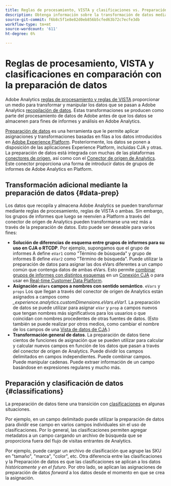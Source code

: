 ```yaml
---
title: Reglas de procesamiento, VISTA y clasificaciones vs. Preparación de datos para el conector de origen de Analytics
description: Obtenga información sobre la transformación de datos mediante reglas de procesamiento y VISTA en comparación con el uso de la preparación de datos
source-git-commit: f6b8c5f1e8e82d0eb856b5cfed63b72c7ecfe3db
workflow-type: tm+mt
source-wordcount: '611'
ht-degree: 6%

---
```



# Reglas de procesamiento, VISTA y clasificaciones en comparación con la preparación de datos

Adobe Analytics [reglas de procesamiento y reglas de VISTA](https://experienceleague.adobe.com/docs/analytics/admin/admin-tools/processing-rules/processing-rules-configuration/processing-rule-order.html?lang=en) proporcionar un medio para transformar y manipular los datos que se pasan a Adobe Analytics [recopilación de datos](https://experienceleague.adobe.com/docs/analytics/analyze/reports-analytics/reporting-interface/overview-data-collection.html?lang=en). Estas transformaciones se producen como parte del procesamiento de datos de Adobe antes de que los datos se almacenen para fines de informes y análisis en Adobe Analytics.

[Preparación de datos](https://experienceleague.adobe.com/docs/experience-platform/data-prep/home.html?lang=es) es una herramienta que le permite aplicar asignaciones y transformaciones basadas en filas a los datos introducidos en [Adobe Experience Platform](https://experienceleague.adobe.com/docs/experience-platform.html?lang=en). Posteriormente, los datos se ponen a disposición de las aplicaciones Experience Platform, incluidas CJA y otras. La preparación de datos está integrada con muchas de las plataformas [conectores de origen](https://experienceleague.adobe.com/docs/experience-platform/sources/home.html?lang=en), así como con el [Conector de origen de Analytics](https://experienceleague.adobe.com/docs/experience-platform/sources/ui-tutorials/create/adobe-applications/analytics.html?lang=es). Este conector proporciona una forma de introducir datos de grupos de informes de Adobe Analytics en Platform.

## Transformación adicional mediante la preparación de datos {#data-prep}

Los datos que recopila y almacena Adobe Analytics se pueden transformar mediante reglas de procesamiento, reglas de VISTA o ambas. Sin embargo, los grupos de informes que luego se reenvíen a Platform a través del conector de origen de Analytics pueden transformarse una vez más a través de la preparación de datos. Esto puede ser deseable para varios fines:

* **Solución de diferencias de esquema entre grupos de informes para su uso en CJA o RTCDP**. Por ejemplo, supongamos que el grupo de informes A define `eVar1` como &quot;Término de búsqueda&quot; y grupo de informes B define `eVar2` como &quot;Término de búsqueda&quot;. Puede utilizar la preparación de datos para asignar las dos eVars diferentes a un campo común que contenga datos de ambas eVars. Esto permite [combinar grupos de informes con distintos esquemas](https://experienceleague.adobe.com/docs/analytics-platform/using/cja-usecases/combine-report-suites.html?lang=en) en un [Conexión CJA](/help/connections/overview.md) o para usar en [Real-time Customer Data Platform](https://experienceleague.adobe.com/docs/platform-learn/tutorials/application-services/rtcdp/understanding-the-real-time-customer-data-platform.html?lang=es).
* **Asignación `eVars` campos a nombres con sentido semántico**. `eVars` y `props` Los que llegan a través del conector de origen de Analytics están asignados a campos como _\_experience.analytics.customDimensions.eVars.eVar1_. La preparación de datos se puede utilizar para asignar `eVar` y `prop` a campos nuevos que tengan nombres más significativos para los usuarios o que coincidan con nombres procedentes de otras fuentes de datos. (Esto también se puede realizar por otros medios, como cambiar el nombre de los campos de una [Vista de datos de CJA](/help/data-views/create-dataview.md).)
* **Transformación general de datos**. La preparación de datos tiene cientos de funciones de asignación que se pueden utilizar para calcular y calcular nuevos campos en función de los datos que pasan a través del conector de origen de Analytics. Puede dividir los campos delimitados en campos independientes. Puede combinar campos. Puede manipular cadenas. Puede extraer información de un campo basándose en expresiones regulares y mucho más.

## Preparación y clasificación de datos {#classifications}

La preparación de datos tiene una transición con [clasificaciones](https://experienceleague.adobe.com/docs/analytics/components/classifications/c-classifications.html?lang=es) en algunas situaciones.

Por ejemplo, en un campo delimitado puede utilizar la preparación de datos para dividir ese campo en varios campos individuales sin el uso de clasificaciones. Por lo general, las clasificaciones permiten agregar metadatos a un campo cargando un archivo de búsqueda que se proporciona fuera del flujo de visitas entrantes de Analytics.

Por ejemplo, puede cargar un archivo de clasificación que agrupe las SKU en &quot;tamaño&quot;, &quot;marca&quot;, &quot;color&quot;, etc. Otra diferencia entre las clasificaciones y la Preparación de datos es que las clasificaciones se aplican a los datos _históricamente y en el futuro_. Por otro lado, se aplican las asignaciones de preparación de datos _forward_ a los datos desde el momento en que se crea la asignación.

